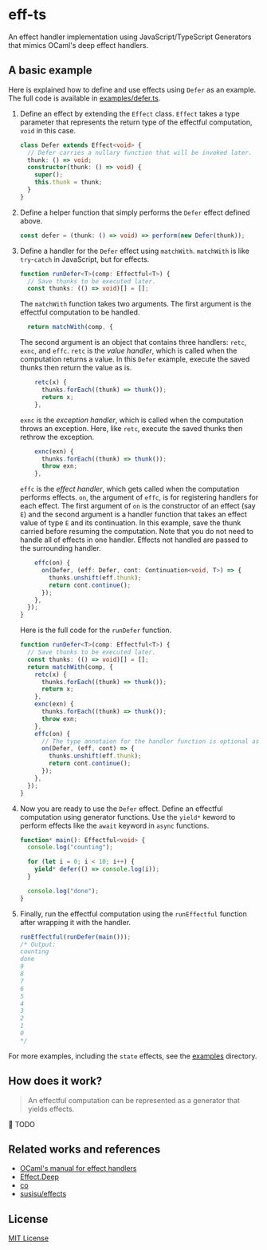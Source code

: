 # eff-ts

An effect handler implementation using JavaScript/TypeScript Generators that mimics OCaml's deep effect handlers.

## A basic example

Here is explained how to define and use effects using `Defer` as an example. The full code is available in [examples/defer.ts](https://github.com/wasabi315/eff-ts/tree/main/examples/defer.ts).

1. Define an effect by extending the `Effect` class. `Effect` takes a type parameter that represents the return type of the effectful computation, `void` in this case.

    ```typescript
    class Defer extends Effect<void> {
      // Defer carries a nullary function that will be invoked later.
      thunk: () => void;
      constructor(thunk: () => void) {
        super();
        this.thunk = thunk;
      }
    }
    ```

2. Define a helper function that simply performs the `Defer` effect defined above.

    ```typescript
    const defer = (thunk: () => void) => perform(new Defer(thunk));
    ```

3. Define a handler for the `Defer` effect using `matchWith`. `matchWith` is like `try`-`catch` in JavaScript, but for effects.

    ```typescript
    function runDefer<T>(comp: Effectful<T>) {
      // Save thunks to be executed later.
      const thunks: (() => void)[] = [];
    ```

    The `matchWith` function takes two arguments. The first argument is the effectful computation to be handled.

    ```typescript
      return matchWith(comp, {
    ```

    The second argument is an object that contains three handlers: `retc`, `exnc`, and `effc`.
    `retc` is the *value handler*, which is called when the computation returns a value. In this `Defer` example, execute the saved thunks then return the value as is.

    ```typescript
        retc(x) {
          thunks.forEach((thunk) => thunk());
          return x;
        },
    ```

    `exnc` is the *exception handler*, which is called when the computation throws an exception. Here, like `retc`, execute the saved thunks then rethrow the exception.

    ```typescript
        exnc(exn) {
          thunks.forEach((thunk) => thunk());
          throw exn;
        },
    ```

    `effc` is the *effect handler*, which gets called when the computation performs effects. `on`, the argument of `effc`, is for registering handlers for each effect. The first argument of `on` is the constructor of an effect (say `E`) and the second argument is a handler function that takes an effect value of type `E` and its continuation. In this example, save the thunk carried before resuming the computation. Note that you do not need to handle all of effects in one handler. Effects not handled are passed to the surrounding handler.

    ```typescript
        effc(on) {
          on(Defer, (eff: Defer, cont: Continuation<void, T>) => {
            thunks.unshift(eff.thunk);
            return cont.continue();
          });
        },
      });
    }
    ```

    Here is the full code for the `runDefer` function.

    ```typescript
    function runDefer<T>(comp: Effectful<T>) {
      // Save thunks to be executed later.
      const thunks: (() => void)[] = [];
      return matchWith(comp, {
        retc(x) {
          thunks.forEach((thunk) => thunk());
          return x;
        },
        exnc(exn) {
          thunks.forEach((thunk) => thunk());
          throw exn;
        },
        effc(on) {
          // The type annotaion for the handler function is optional as it can be inferred.
          on(Defer, (eff, cont) => {
            thunks.unshift(eff.thunk);
            return cont.continue();
          });
        },
      });
    }
    ```

4. Now you are ready to use the `Defer` effect. Define an effectful computation using generator functions. Use the `yield*` keword to perform effects like the `await` keyword in `async` functions.

    ```typescript
    function* main(): Effectful<void> {
      console.log("counting");

      for (let i = 0; i < 10; i++) {
        yield* defer(() => console.log(i));
      }

      console.log("done");
    }
    ```

5. Finally, run the effectful computation using the `runEffectful` function after wrapping it with the handler.

    ```typescript
    runEffectful(runDefer(main()));
    /* Output:
    counting
    done
    9
    8
    7
    6
    5
    4
    3
    2
    1
    0
    */
    ```

For more examples, including the `state` effects, see the [examples](https://github.com/wasabi315/eff-ts/tree/main/examples) directory.

## How does it work?

> An effectful computation can be represented as a generator that yields effects.

:construction: TODO

## Related works and references

- [OCaml's manual for effect handlers](https://v2.ocaml.org/releases/5.0/manual/effects.html)
- [Effect.Deep](https://v2.ocaml.org/api/Effect.Deep.html)
- [co](https://www.npmjs.com/package/co)
- [susisu/effects](https://github.com/susisu/effects)

## License

[MIT License](https://opensource.org/licenses/mit-license.php)
